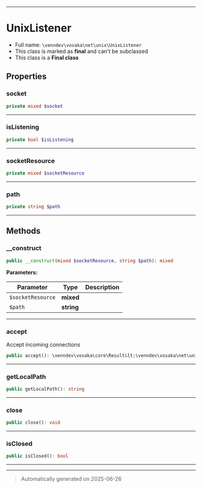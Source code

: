***

# UnixListener





* Full name: `\venndev\vosaka\net\unix\UnixListener`
* This class is marked as **final** and can't be subclassed
* This class is a **Final class**



## Properties


### socket



```php
private mixed $socket
```






***

### isListening



```php
private bool $isListening
```






***

### socketResource



```php
private mixed $socketResource
```






***

### path



```php
private string $path
```






***

## Methods


### __construct



```php
public __construct(mixed $socketResource, string $path): mixed
```








**Parameters:**

| Parameter | Type | Description |
|-----------|------|-------------|
| `$socketResource` | **mixed** |  |
| `$path` | **string** |  |





***

### accept

Accept incoming connections

```php
public accept(): \venndev\vosaka\core\Result&lt;\venndev\vosaka\net\unix\UnixStream&gt;
```












***

### getLocalPath



```php
public getLocalPath(): string
```












***

### close



```php
public close(): void
```












***

### isClosed



```php
public isClosed(): bool
```












***


***
> Automatically generated on 2025-06-26
